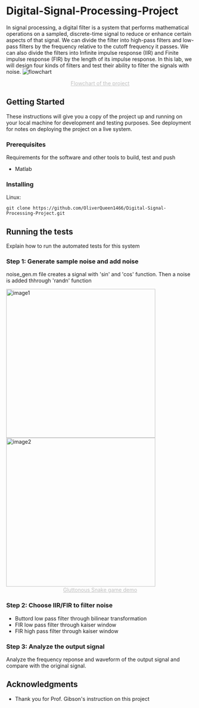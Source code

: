 # Digital-Signal-Processing-Project
In signal processing, a digital filter is a system that performs mathematical operations on a sampled, discrete-time signal to reduce or enhance certain aspects of that signal. We can divide the filter into high-pass filters and low-pass filters by the frequency relative to the cutoff frequency it passes. We can also divide the filters into Infinite impulse response (IIR) and Finite impulse response (FIR) by the length of its impulse response. In this lab, we will design four kinds of filters and test their ability to filter the signals with noise.
![flowchart](https://github.com/OliverQueen1466/Storage_Image/blob/main/digital_pj/flowchart.png)
<center style="font-size:14px;color:#C0C0C0;text-decoration:underline">
  Flowchart of the project
</center>

## Getting Started

These instructions will give you a copy of the project up and running on
your local machine for development and testing purposes. See deployment
for notes on deploying the project on a live system.

### Prerequisites

Requirements for the software and other tools to build, test and push 
- Matlab

### Installing

Linux:

    git clone https://github.com/OliverQueen1466/Digital-Signal-Processing-Project.git


## Running the tests

Explain how to run the automated tests for this system

### Step 1: Generate sample noise and add noise 

noise_gen.m file creates a signal with 'sin' and 'cos' function. Then a noise is added thhrough 'randn' function

<div style="display:inline-block">
  <img src="https://github.com/OliverQueen1466/Storage_Image/blob/main/digital_pj/samplesignal.png" alt="image1" width="400">
  <img src="https://github.com/OliverQueen1466/Storage_Image/blob/main/digital_pj/frequency_ample.png" alt="image2" width="400">
</div>
<center style="font-size:14px;color:#C0C0C0;text-decoration:underline">
  Gluttonous Snake game demo
</center>

### Step 2: Choose IIR/FIR to filter noise 

- Buttord low pass filter through bilinear transformation
- FIR low pass filter through kaiser window
- FIR high pass filter through kaiser window


### Step 3: Analyze the output signal

Analyze the frequency reponse and waveform of the output signal and compare with the original signal. 


## Acknowledgments

  - Thank you for Prof. Gibson's instruction on this project 
